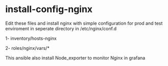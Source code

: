 # install-config-nginx

Edit these files and install nginx with simple configuration for prod and test enviroment in seperate directory in /etc/nginx/conf.d

1- inventory/hosts-nginx

2- roles/nginx/vars/*

This ansible also install Node_exporter to monitor Nginx in grafana
